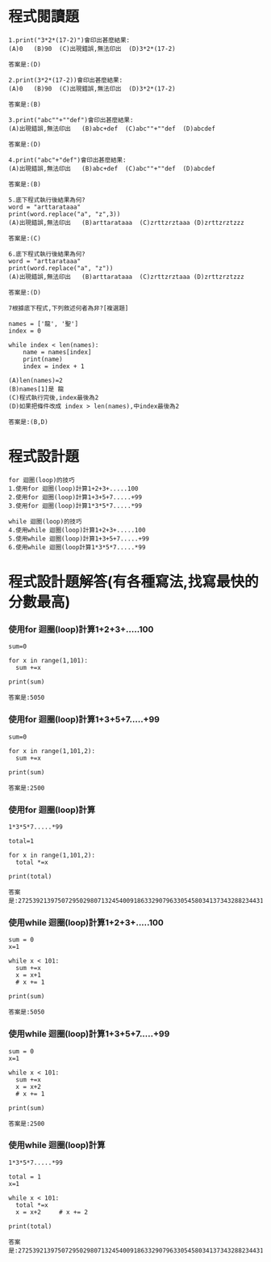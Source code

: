 # 程式閱讀題
```
1.print("3*2*(17-2)")會印出甚麼結果:
(A)0   (B)90  (C)出現錯誤,無法印出  (D)3*2*(17-2)
```
```
答案是:(D)
```
```
2.print(3*2*(17-2))會印出甚麼結果:
(A)0   (B)90  (C)出現錯誤,無法印出  (D)3*2*(17-2)
```
```
答案是:(B)
```
```
3.print("abc""+""def")會印出甚麼結果:
(A)出現錯誤,無法印出   (B)abc+def  (C)abc""+""def  (D)abcdef
```
```
答案是:(D)
```
```
4.print("abc"+"def")會印出甚麼結果:
(A)出現錯誤,無法印出   (B)abc+def  (C)abc""+""def  (D)abcdef
```
```
答案是:(B)
```
```
5.底下程式執行後結果為何?
word = "arttarataaa"
print(word.replace("a", "z",3))
(A)出現錯誤,無法印出   (B)arttarataaa  (C)zrttzrztaaa (D)zrttzrztzzz
```
```
答案是:(C)
```
```
6.底下程式執行後結果為何?
word = "arttarataaa"
print(word.replace("a", "z"))
(A)出現錯誤,無法印出   (B)arttarataaa  (C)zrttzrztaaa (D)zrttzrztzzz
```
```
答案是:(D)
```
```
7根據底下程式,下列敘述何者為非?[複選題]

names = ['龍', '聖']
index = 0

while index < len(names):
    name = names[index]
    print(name)
    index = index + 1
    
(A)len(names)=2  
(B)names[1]是 龍 
(C)程式執行完後,index最後為2
(D)如果把條件改成 index > len(names),中index最後為2
```
```
答案是:(B,D)
```
# 程式設計題
```
for 迴圈(loop)的技巧
1.使用for 迴圈(loop)計算1+2+3+.....100
2.使用for 迴圈(loop)計算1+3+5+7.....+99
3.使用for 迴圈(loop)計算1*3*5*7.....*99

while 迴圈(loop)的技巧
4.使用while 迴圈(loop)計算1+2+3+.....100
5.使用while 迴圈(loop)計算1+3+5+7.....+99
6.使用while 迴圈(loop計算1*3*5*7.....*99
```


# 程式設計題解答(有各種寫法,找寫最快的分數最高)

### 使用for 迴圈(loop)計算1+2+3+.....100
```
sum=0

for x in range(1,101):
  sum +=x
  
print(sum)
```
```
答案是:5050
```
### 使用for 迴圈(loop)計算1+3+5+7.....+99
```
sum=0

for x in range(1,101,2):
  sum +=x
  
print(sum)
```
```
答案是:2500
```
### 使用for 迴圈(loop)計算
```
1*3*5*7.....*99
```
```
total=1

for x in range(1,101,2):
  total *=x
  
print(total)
```
```
答案是:2725392139750729502980713245400918633290796330545803413734328823443106201171875
```
### 使用while 迴圈(loop)計算1+2+3+.....100
```
sum = 0
x=1

while x < 101:
  sum +=x
  x = x+1
  # x += 1
  
print(sum)
```
```
答案是:5050
```
### 使用while 迴圈(loop)計算1+3+5+7.....+99
```
sum = 0
x=1

while x < 101:
  sum +=x
  x = x+2
  # x += 1
  
print(sum)
```
```
答案是:2500
```
### 使用while 迴圈(loop)計算
```
1*3*5*7.....*99
```
```
total = 1
x=1

while x < 101:
  total *=x
  x = x+2     # x += 2
  
print(total)
```
```
答案是:2725392139750729502980713245400918633290796330545803413734328823443106201171875
```
